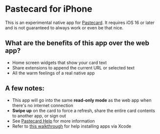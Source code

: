# Pastecard for iPhone

This is an experimental native app for [Pastecard](https://pastecard.net). It requires iOS 16 or later and is not guaranteed to always work or even be that nice.

## What are the benefits of this app over the web app?
* Home screen widgets that show your card text
* Share extensions to append the current URL or selected text
* All the warm feelings of a real native app

## A few notes:
* This app will go into the same __read-only mode__ as the web app when there's no internet connection
* __Swipe up__ on the card to force a refresh, share the entire card contents to another app, or sign out
* See [Pastecard Help](https://pastecard.net/help/) for more information
* Refer to [this walkthrough](https://osxdaily.com/2016/01/12/howto-sideload-apps-iphone-ipad-xcode/) for help installing apps via Xcode
